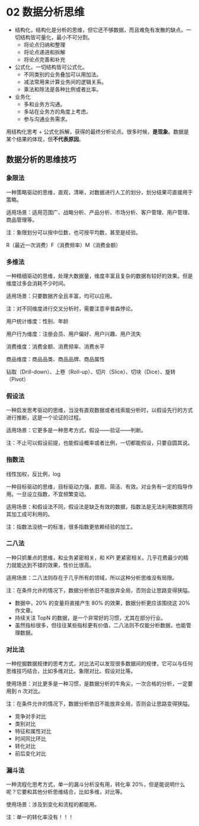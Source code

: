 # 02 数据分析思维

- 结构化，结构化是分析的思维，但它还不够数据，而且难免有发散的缺点。一切结构皆可量化，最小不可分割。
  - 将论点归纳和整理
  - 将论点递进和拆解
  - 将论点完善和补充
- 公式化，一切结构皆可公式化。
  - 不同类别的业务叠加可以用加法。
  - 减法常用来计算业务间的逻辑关系。
  - 乘法和除法是各种比例或者比率。
- 业务化
  - 多和业务方沟通。
  - 多站在业务方的角度上考虑。
  - 参与沟通业务需求。

用结构化思考 + 公式化拆解，获得的最终分析论点。很多时候，**是现象**。数据是某个结果的体现，但**不代表原因**。

## **数据分析的思维技巧**

### **象限法**

一种策略驱动的思维，直观，清晰，对数据进行人工的划分，划分结果可直接用于策略。

适用场景：适用范围广、战略分析、产品分析、市场分析、客户管理、用户管理、商品管理等。

注：象限划分可以按中位数，也可按平均数，甚至是经验。

R（最近一次消费）F（消费频率）M（消费金额）

### **多维法**

一种精细驱动的思维，处理大数据量，维度丰富且复杂的数据有较好的效果。但是维度过多会消耗不少时间。

适用场景：只要数据齐全且丰富，均可以应用。

注：对不同维度进行交叉分析时，需要注意辛普森悖论。

用户统计维度：性别、年龄

用户行为维度：注册会员、用户偏好、用户兴趣、用户流失

消费维度：消费金额、消费频率、消费水平

商品维度：商品品类、商品品牌、商品属性

钻取（Drill-down）、上卷（Roll-up）、切片（Slice）、切块（Dice）、旋转（Pivot）

### **假设法**

一种启发思考驱动的思维，当没有直观数据或者线索能分析时，以假设先行的方式进行推断，这是一个论证的过程。

适用场景：它更多是一种思考方式，假设——验证——判断。

注：不止可以假设前提，也能假设概率或者比例，一切都能假设，只要自圆其说。

### **指数法**

线性加权，反比例，log

一种目标驱动的思维，目标驱动力强，直观、简洁、有效。对业务有一定的指导作用。一旦设立指数，不宜频繁变动。

适用场景：和假设法不同，假设法是缺乏有效的数据，指数法是无法利用数据而将其加工成可利用的。

注：指数法没统一的标准，很多指数更依赖经验的加工。

### **二八法**

一种只抓重点的思维，和业务紧密相关，和 KPI 更紧密相关。几乎花费最少的精力就能达到不错的效果，性价比很高。

适用场景：二八法则存在于几乎所有的领域，所以这种分析思维没有局限。

注：在条件允许的情况下，数据分析依旧不能放弃全局，否则会让思路变得狭隘。

- 数据中，20% 的变量将直接产生 80% 的效果，数据分析更应该围绕这 20% 作文章。
- 持续关注 TopN 的数据，是一个非常好的习惯，尤其在部分行业。
- 虽然指标很多，但往往某些指标更有价值，二八法则不仅能分析数据，也能管理数据。

### **对比法**

一种挖掘数据规律的思考方式，对比法可以发现很多数据间的规律，它可以与任何思维技巧结合，比如多维对比、象限对比、假设对比等。

使用场景：对比更多是一种习惯，是数据分析的牛角尖，一次合格的分析，一定要用到 n 次对比。

注：在条件允许的情况下，数据分析依旧不能放弃全局，否则会让思路变得狭隘。

- 竞争对手对比
- 类别对比
- 特征和属性对比
- 时间同比环比
- 转化对比
- 前后变化对比

### **漏斗法**

一种流程化思考方式，单一的漏斗分析没有用，转化率 20%，但是能说明什么呢？它要和其他分析思维结合，比如多维，对比等。

使用场景：涉及到变化和流程的都能用。

注：单一的转化率没有！！！
